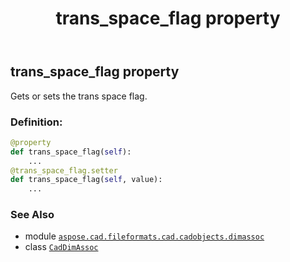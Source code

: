 ﻿---
title: trans_space_flag property
second_title: Aspose.CAD for Python via .NET API References
description: 
type: docs
weight: 210
url: /python-net/aspose.cad.fileformats.cad.cadobjects.dimassoc/caddimassoc/trans_space_flag/
is_root: false
---

## trans_space_flag property


Gets or sets the trans space flag.
### Definition:
```python
@property
def trans_space_flag(self):
    ...
@trans_space_flag.setter
def trans_space_flag(self, value):
    ...
```

### See Also
* module [`aspose.cad.fileformats.cad.cadobjects.dimassoc`](../../)
* class [`CadDimAssoc`](/cad/python-net/aspose.cad.fileformats.cad.cadobjects.dimassoc/caddimassoc)
